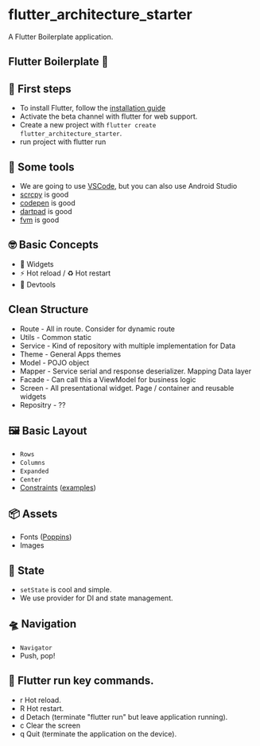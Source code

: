 # flutter_architecture_starter

A Flutter Boilerplate application.

## Flutter Boilerplate 🎉

## 🚀 First steps

*  To install Flutter, follow the [installation guide](https://flutter.dev/docs/get-started/install)
*  Activate the beta channel with flutter for web support.
*  Create a new project with `flutter create flutter_architecture_starter`.
*  run project with flutter run

## 🔧 Some tools

* We are going to use [VSCode](https://code.visualstudio.com/download), but you can also use Android Studio
* [scrcpy](https://github.com/Genymobile/scrcpy) is good
* [codepen](https://codepen.io/pen/editor/flutter) is good
* [dartpad](https://dartpad.dev/) is good
* [fvm](https://github.com/leoafarias/fvm) is good

## 🤓 Basic Concepts
* 🧱 Widgets
* ⚡ Hot reload / ♻️ Hot restart
* 🔬 Devtools

## Clean Structure
* Route - All in route. Consider for dynamic route
* Utils - Common static
* Service - Kind of repository with multiple implementation for Data
* Theme - General Apps themes
* Model - POJO object
* Mapper - Service serial and response deserializer. Mapping Data layer
* Facade - Can call this a ViewModel for business logic
* Screen - All presentational widget. Page / container and reusable widgets
* Repositry - ??

## 🖼️ Basic Layout
* `Rows`
* `Columns`
* `Expanded`
* `Center`
* [Constraints](https://flutter.dev/docs/development/ui/layout/box-constraints) ([examples](https://flutter.dev/docs/development/ui/layout/constraints))

## 📦 Assets
* Fonts ([Poppins](https://fonts.google.com/specimen/Poppins))
* Images

## 📝 State
* `setState` is cool and simple.
* We use provider for DI and state management.

## 🛸 Navigation
* `Navigator`
* Push, pop!

## 👋 Flutter run key commands.
* r Hot reload.
* R Hot restart.
* d Detach (terminate "flutter run" but leave application running).
* c Clear the screen
* q Quit (terminate the application on the device).
